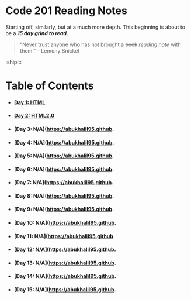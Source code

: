 # Code 201 Reading Notes

Starting off, similarly, but at a much more depth. This beginning is about to be a ***15 day grind to read***.

> “Never trust anyone who has not brought a ~~book~~ *reading note* with them.” – Lemony Snicket

:shipit:

# **Table of Contents**
* #### [Day 1: HTML](https://abukhalil95.github.io/reading-notes/class-01)
* #### [Day 2: HTML2.0](https://abukhalil95.github.io/reading-notes/class-02)
* #### [Day 3: N/A](https://abukhalil95.github.
* #### [Day 4: N/A](https://abukhalil95.github.
* #### [Day 5: N/A](https://abukhalil95.github.
* #### [Day 6: N/A](https://abukhalil95.github.
* #### [Day 7: N/A](https://abukhalil95.github.
* #### [Day 8: N/A](https://abukhalil95.github.
* #### [Day 9: N/A](https://abukhalil95.github.
* #### [Day 10: N/A](https://abukhalil95.github.
* #### [Day 11: N/A](https://abukhalil95.github.
* #### [Day 12: N/A](https://abukhalil95.github.
* #### [Day 13: N/A](https://abukhalil95.github.
* #### [Day 14: N/A](https://abukhalil95.github.
* #### [Day 15: N/A](https://abukhalil95.github.
